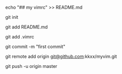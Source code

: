   echo "## my vimrc" >> README.md
  
  git init
  
  git add README.md
  
  git add .vimrc
  
  git commit -m "first commit"
  
  git remote add origin git@github.com:kkxx/myvim.git
  
  git push -u origin master

